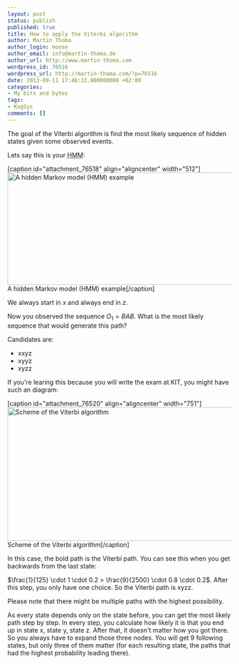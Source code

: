 ```yaml
---
layout: post
status: publish
published: true
title: How to apply the Viterbi algorithm
author: Martin Thoma
author_login: moose
author_email: info@martin-thoma.de
author_url: http://www.martin-thoma.com
wordpress_id: 76516
wordpress_url: http://martin-thoma.com/?p=76516
date: 2013-09-11 17:46:22.000000000 +02:00
categories:
- My bits and bytes
tags:
- KogSys
comments: []
---
```

The goal of the Viterbi algorithm is find the most likely sequence of hidden states given some observed events.

Lets say this is your <abbr title="Hidden Markov model">HMM</abbr>:

[caption id="attachment_76518" align="aligncenter" width="512"]<a href="http://martin-thoma.com/wp-content/uploads/2013/09/hidden-markov-model-abc-2.png"><img src="http://martin-thoma.com/wp-content/uploads/2013/09/hidden-markov-model-abc-2.png" alt="A hidden Markov model (HMM) example" width="512" height="252" class="size-full wp-image-76518" /></a> A hidden Markov model (HMM) example[/caption]

We always start in $x$ and always end in $z$.

Now you observed the sequence $O_1 = BAB$. What is the most likely sequence that would generate this path?

Candidates are:
<ul>
  <li>xxyz</li>
  <li>xyyz</li>
  <li>xyzz</li>
</ul>

If you're learing this because you will write the exam at KIT, you might have such an diagram:

[caption id="attachment_76520" align="aligncenter" width="751"]<a href="http://martin-thoma.com/wp-content/uploads/2013/09/viterbi-algorithm.png"><img src="http://martin-thoma.com/wp-content/uploads/2013/09/viterbi-algorithm.png" alt="Scheme of the Viterbi algorithm" width="751" height="300" class="size-full wp-image-76520" /></a> Scheme of the Viterbi algorithm[/caption]

In this case, the bold path is the Viterbi path. You can see this when you get backwards from the last state:

$\frac{1}{125} \cdot 1 \cdot 0.2 > \frac{9}{2500} \cdot 0.8 \cdot 0.2$. After this step, you only have one choice. So the Viterbi path is xyzz.

Please note that there might be multiple paths with the highest possibility.

As every state depends only on the state before, you can get the most likely path step by step. In every step, you calculate how likely it is that you end up in state x, state y, state z. After that, it doesn't matter how you got there. So you always have to expand those three nodes. You will get 9 following states, but only three of them matter (for each resulting state, the paths that had the highest probability leading there).
